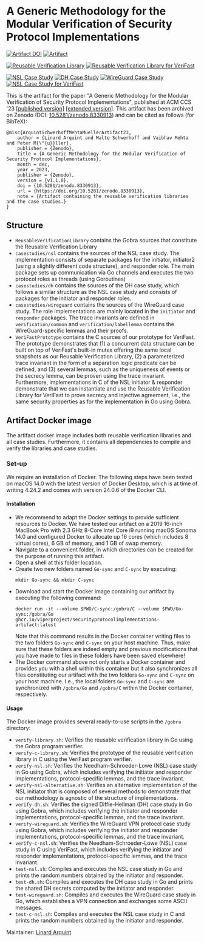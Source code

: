 # A Generic Methodology for the Modular Verification of Security Protocol Implementations

[![Artifact DOI](https://zenodo.org/badge/doi/10.5281/zenodo.8330913.svg)](https://doi.org/10.5281/zenodo.8330913)
[![Artifact](https://github.com/viperproject/SecurityProtocolImplementations/actions/workflows/artifact.yml/badge.svg?branch=main)](https://github.com/viperproject/SecurityProtocolImplementations/actions/workflows/artifact.yml?query=branch%3Amain)

[![Reusable Verification Library](https://github.com/viperproject/SecurityProtocolImplementations/actions/workflows/library.yml/badge.svg?branch=main)](https://github.com/viperproject/SecurityProtocolImplementations/actions/workflows/library.yml?query=branch%3Amain)
[![Reusable Verification Library for VeriFast](https://github.com/viperproject/SecurityProtocolImplementations/actions/workflows/verifast-library.yml/badge.svg?branch=main)](https://github.com/viperproject/SecurityProtocolImplementations/actions/workflows/verifast-library.yml?query=branch%3Amain)

[![NSL Case Study](https://github.com/viperproject/SecurityProtocolImplementations/actions/workflows/nsl.yml/badge.svg?branch=main)](https://github.com/viperproject/SecurityProtocolImplementations/actions/workflows/nsl.yml?query=branch%3Amain)
[![DH Case Study](https://github.com/viperproject/SecurityProtocolImplementations/actions/workflows/dh.yml/badge.svg?branch=main)](https://github.com/viperproject/SecurityProtocolImplementations/actions/workflows/dh.yml?query=branch%3Amain)
[![WireGuard Case Study](https://github.com/viperproject/SecurityProtocolImplementations/actions/workflows/wireguard.yml/badge.svg?branch=main)](https://github.com/viperproject/SecurityProtocolImplementations/actions/workflows/wireguard.yml?query=branch%3Amain)
[![NSL Case Study for VeriFast](https://github.com/viperproject/SecurityProtocolImplementations/actions/workflows/verifast-nsl.yml/badge.svg?branch=main)](https://github.com/viperproject/SecurityProtocolImplementations/actions/workflows/verifast-nsl.yml?query=branch%3Amain)

This is the artifact for the paper "A Generic Methodology for the Modular Verification of Security Protocol Implementations", published at ACM CCS '23 [[published version]](https://doi.org/10.1145/3576915.3623105) [[extended version]](https://arxiv.org/abs/2212.02626).
This artifact has been archived on Zenodo (DOI: [10.5281/zenodo.8330913](https://doi.org/10.5281/zenodo.8330913)) and can be cited as follows (for BibTeX):
```
@misc{ArquintSchwerhoffMehtaMuellerArtifact23,
	author = {Linard Arquint and Malte Schwerhoff and Vaibhav Mehta and Peter M{\"{u}}ller},
	publisher = {Zenodo},
	title = {A Generic Methodology for the Modular Verification of Security Protocol Implementations},
	month = dec,
	year = 2023,
	publisher = {Zenodo},
	version = {v1.1.0},
	doi = {10.5281/zenodo.8330913},
	url = {https://doi.org/10.5281/zenodo.8330913},
	note = {Artifact containing the reusable verification libraries and the case studies.}
}
```

## Structure
- `ReusableVerificationLibrary` contains the Gobra sources that constitute the Reusable Verification Library
- `casestudies/nsl` contains the sources of the NSL case study. The implementation consists of separate packages for the initiator, initiator2 (using a slightly different code structure), and responder role. The main package sets up communication via Go channels and executes the two protocol roles as threads (using Goroutines)
- `casestudies/dh` contains the sources of the DH case study, which follows a similar structure as the NSL case study and consists of packages for the initiator and responder roles.
- `casestudies/wireguard` contains the sources of the WireGuard case study. The role implementations are mainly located in the `initiator` and `responder` packages. The trace invariants are defined in `verification/common` and `verification/labellemma` contains the WireGuard-specific lemmas and their proofs.
- `VeriFastPrototype` contains the C sources of our prototype for VeriFast. The prototype demonstrates that (1) a concurrent data structure can be built on top of VeriFast's built-in mutex offering the same local snapshots as our Reusable Verification Library, (2) a parameterized trace invariant in the form of a separation logic predicate can be defined, and (3) several lemmas, such as the uniqueness of events or the secrecy lemma, can be proven using the trace invariant. Furthermore, implementations in C of the NSL initiator & responder demonstrate that we can instantiate and use the Reusable Verification Library for VeriFast to prove secrecy and injective agreement, i.e., the same security properties as for the implementation in Go using Gobra.


## Artifact Docker image
The artifact docker image includes both reusable verification libraries and all case studies. Furthermore, it contains all dependencies to compile and verify the libraries and case studies.

### Set-up
We require an installation of Docker. The following steps have been tested on macOS 14.0 with the latest version of Docker Desktop, which is at time of writing 4.24.2 and comes with version 24.0.6 of the Docker CLI.

#### Installation
- We recommend to adapt the Docker settings to provide sufficient resources to Docker. We have tested our artifact on a 2019 16-inch MacBook Pro with 2.3 GHz 8-Core Intel Core i9 running macOS Sonoma 14.0 and configured Docker to allocate up 16 cores (which includes 8 virtual cores), 6 GB of memory, and 1 GB of swap memory.
- Navigate to a convenient folder, in which directories can be created for the purpose of running this artifact.
- Open a shell at this folder location.
- Create two new folders named `Go-sync` and `C-sync` by executing:
	```
    mkdir Go-sync && mkdir C-sync
    ```
- Download and start the Docker image containing our artifact by executing the following command:
    ```
    docker run -it --volume $PWD/C-sync:/gobra/C --volume $PWD/Go-sync:/gobra/Go ghcr.io/viperproject/securityprotocolimplementations-artifact:latest
    ```
	Note that this command results in the Docker container writing files to the two folders `Go-sync` and `C-sync` on your host machine.
	Thus, make sure that these folders are indeed empty and previous modifications that you have made to files in these folders have been saved elsewhere!
- The Docker command above not only starts a Docker container and provides you with a shell within this container but it also synchronizes all files constituting our artifact with the two folders `Go-sync` and `C-sync` on your host machine. I.e., the local folders `Go-sync` and `C-sync` are synchronized with `/gobra/Go` and `/gobra/C` within the Docker container, respectively.

#### Usage
The Docker image provides several ready-to-use scripts in the `/gobra` directory:
- `verify-library.sh`: Verifies the reusable verification library in Go using the Gobra program verifier.
- `verify-c-library.sh`: Verifies the prototype of the reusable verification library in C using the VeriFast program verifier.
- `verify-nsl.sh`: Verifies the Needham-Schroeder-Lowe (NSL) case study in Go using Gobra, which includes verifying the initiator and responder implementations, protocol-specific lemmas, and the trace invariant.
- `verify-nsl-alternative.sh`: Verifies an alternative implementation of the NSL initiator that is composed of several methods to demonstrate that our methodology is agnostic of the structure of implementations.
- `verify-dh.sh`: Verifies the signed Diffie-Hellman (DH) case study in Go using Gobra, which includes verifying the initiator and responder implementations, protocol-specific lemmas, and the trace invariant.
- `verify-wireguard.sh`: Verifies the WireGuard VPN protocol case study using Gobra, which includes verifying the initiator and responder implementations, protocol-specific lemmas, and the trace invariant.
- `verify-c-nsl.sh`: Verifies the Needham-Schroeder-Lowe (NSL) case study in C using VeriFast, which includes verifying the initiator and responder implementations, protocol-specific lemmas, and the trace invariant.
- `test-nsl.sh`: Compiles and executes the NSL case study in Go and prints the random numbers obtained by the initiator and responder. 
- `test-dh.sh`: Compiles and executes the DH case study in Go and prints the shared DH secrets computed by the initiator and responder. 
- `test-wireguard.sh`: Compiles and executes the WireGuard case study in Go, which establishes a VPN connection and exchanges some ASCII messages.
- `test-c-nsl.sh`: Compiles and executes the NSL case study in C and prints the random numbers obtained by the initiator and responder. 

Maintainer: [Linard Arquint](https://linardarquint.com)
